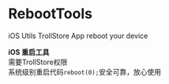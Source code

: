 # RebootTools
iOS Utils TrollStore App reboot your device  

**iOS 重启工具**  
需要TrollStore权限  
系统级别重启代码`reboot(0);`安全可靠，放心使用